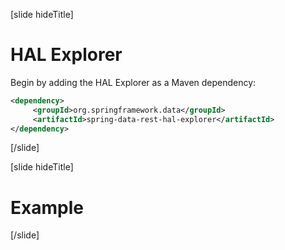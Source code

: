 [slide hideTitle]

# HAL Explorer

Begin by adding the HАL Explorer as a Maven dependency:

```xml
<dependency>​
     <groupId>org.springframework.data</groupId>​
     <artifactId>spring-data-rest-hal-explorer</artifactId>​
</dependency>​
```

[/slide]

[slide hideTitle]

# Example



[/slide]